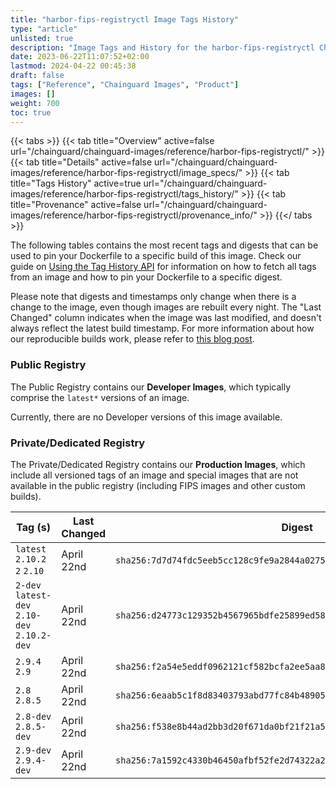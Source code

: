 ```yaml
---
title: "harbor-fips-registryctl Image Tags History"
type: "article"
unlisted: true
description: "Image Tags and History for the harbor-fips-registryctl Chainguard Image"
date: 2023-06-22T11:07:52+02:00
lastmod: 2024-04-22 00:45:38
draft: false
tags: ["Reference", "Chainguard Images", "Product"]
images: []
weight: 700
toc: true
---
```


{{< tabs >}}
{{< tab title="Overview" active=false url="/chainguard/chainguard-images/reference/harbor-fips-registryctl/" >}}
{{< tab title="Details" active=false url="/chainguard/chainguard-images/reference/harbor-fips-registryctl/image_specs/" >}}
{{< tab title="Tags History" active=true url="/chainguard/chainguard-images/reference/harbor-fips-registryctl/tags_history/" >}}
{{< tab title="Provenance" active=false url="/chainguard/chainguard-images/reference/harbor-fips-registryctl/provenance_info/" >}}
{{</ tabs >}}

The following tables contains the most recent tags and digests that can be used to pin your Dockerfile to a specific build of this image. Check our guide on [Using the Tag History API](/chainguard/chainguard-images/using-the-tag-history-api/) for information on how to fetch all tags from an image and how to pin your Dockerfile to a specific digest.

Please note that digests and timestamps only change when there is a change to the image, even though images are rebuilt every night. The "Last Changed" column indicates when the image was last modified, and doesn't always reflect the latest build timestamp. For more information about how our reproducible builds work, please refer to [this blog post](https://www.chainguard.dev/unchained/reproducing-chainguards-reproducible-image-builds).

### Public Registry
The Public Registry contains our **Developer Images**, which typically comprise the `latest*` versions of an image.

Currently, there are no Developer versions of this image available.

### Private/Dedicated Registry
The Private/Dedicated Registry contains our **Production Images**, which include all versioned tags of an image and special images that are not available in the public registry (including FIPS images and other custom builds).

| Tag (s)                                       | Last Changed | Digest                                                                    |
|-----------------------------------------------|--------------|---------------------------------------------------------------------------|
|  `latest` `2.10.2` `2` `2.10`                 | April 22nd   | `sha256:7d7d74fdc5eeb5cc128c9fe9a2844a02757e997bd7695f568bf11cb840c29edc` |
|  `2-dev` `latest-dev` `2.10-dev` `2.10.2-dev` | April 22nd   | `sha256:d24773c129352b4567965bdfe25899ed588e34d87c0f0c78c43365f3042f2175` |
|  `2.9.4` `2.9`                                | April 22nd   | `sha256:f2a54e5eddf0962121cf582bcfa2ee5aa88113dd9db7318a4a70edc7d317ac96` |
|  `2.8` `2.8.5`                                | April 22nd   | `sha256:6eaab5c1f8d83403793abd77fc84b48905c6c23ffc5c4defd7ebca450cda7680` |
|  `2.8-dev` `2.8.5-dev`                        | April 22nd   | `sha256:f538e8b44ad2bb3d20f671da0bf21f21a58c3d09bfdda017f53dbe7648b12c63` |
|  `2.9-dev` `2.9.4-dev`                        | April 22nd   | `sha256:7a1592c4330b46450afbf52fe2d74322a2efb9e4ca75999892b7ab9b8ff1e8d7` |

